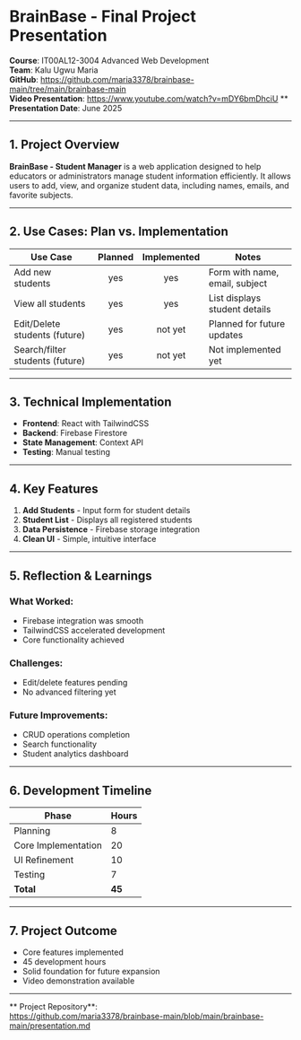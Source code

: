 # BrainBase - Final Project Presentation  

**Course**: IT00AL12-3004 Advanced Web Development  
**Team**: Kalu Ugwu Maria  
**GitHub**: https://github.com/maria3378/brainbase-main/tree/main/brainbase-main  
**Video Presentation**: https://www.youtube.com/watch?v=mDY6bmDhciU **
**Presentation Date**: June 2025  

---

## 1. Project Overview  

**BrainBase - Student Manager** is a web application designed to help educators or administrators manage student information efficiently. It allows users to add, view, and organize student data, including names, emails, and favorite subjects.

---

## 2. Use Cases: Plan vs. Implementation  

| Use Case                        | Planned | Implemented | Notes                          |
|---------------------------------|:-------:|:-----------:|--------------------------------|
| Add new students                |   yes   |     yes     | Form with name, email, subject |
| View all students               |   yes   |     yes     | List displays student details  |
| Edit/Delete students (future)   |   yes   |     not yet | Planned for future updates     |
| Search/filter students (future) |   yes   |     not yet | Not implemented yet            |

---

## 3. Technical Implementation  

- **Frontend**: React with TailwindCSS  
- **Backend**: Firebase Firestore  
- **State Management**: Context API  
- **Testing**: Manual testing  

---

## 4. Key Features  

1. **Add Students** - Input form for student details  
2. **Student List** - Displays all registered students  
3. **Data Persistence** - Firebase storage integration  
4. **Clean UI** - Simple, intuitive interface  

---

## 5. Reflection & Learnings  

###  What Worked:  
- Firebase integration was smooth  
- TailwindCSS accelerated development  
- Core functionality achieved  

### Challenges:  
- Edit/delete features pending  
- No advanced filtering yet  

### Future Improvements:  
- CRUD operations completion  
- Search functionality  
- Student analytics dashboard  

---

## 6. Development Timeline  

| Phase               | Hours |
|---------------------|-------|
| Planning            | 8     |
| Core Implementation | 20    |
| UI Refinement       | 10    |
| Testing             | 7     |
| **Total**          | **45** |

---

## 7. Project Outcome  

- Core features implemented  
- 45 development hours  
- Solid foundation for future expansion  
- Video demonstration available  

---

** Project Repository**:  
https://github.com/maria3378/brainbase-main/blob/main/brainbase-main/presentation.md



